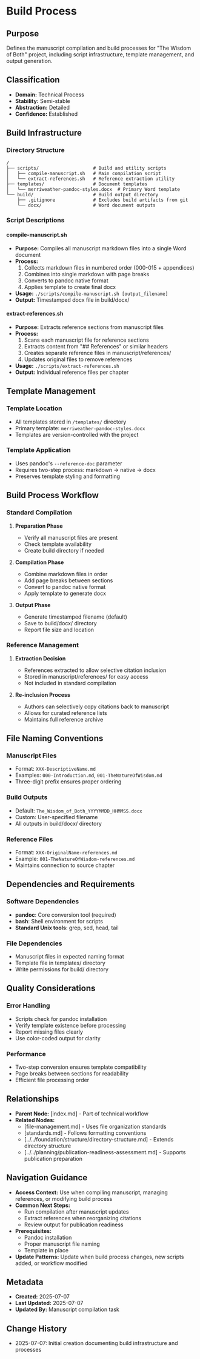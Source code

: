 # Build Process

## Purpose
Defines the manuscript compilation and build processes for "The Wisdom of Both" project, including script infrastructure, template management, and output generation.

## Classification
- **Domain:** Technical Process
- **Stability:** Semi-stable
- **Abstraction:** Detailed
- **Confidence:** Established

## Build Infrastructure

### Directory Structure
```
/
├── scripts/                    # Build and utility scripts
│   ├── compile-manuscript.sh   # Main compilation script
│   └── extract-references.sh   # Reference extraction utility
├── templates/                  # Document templates
│   └── merriweather-pandoc-styles.docx  # Primary Word template
└── build/                      # Build output directory
    ├── .gitignore              # Excludes build artifacts from git
    └── docx/                   # Word document outputs
```

### Script Descriptions

#### compile-manuscript.sh
- **Purpose:** Compiles all manuscript markdown files into a single Word document
- **Process:** 
  1. Collects markdown files in numbered order (000-015 + appendices)
  2. Combines into single markdown with page breaks
  3. Converts to pandoc native format
  4. Applies template to create final docx
- **Usage:** `./scripts/compile-manuscript.sh [output_filename]`
- **Output:** Timestamped docx file in build/docx/

#### extract-references.sh
- **Purpose:** Extracts reference sections from manuscript files
- **Process:**
  1. Scans each manuscript file for reference sections
  2. Extracts content from "## References" or similar headers
  3. Creates separate reference files in manuscript/references/
  4. Updates original files to remove references
- **Usage:** `./scripts/extract-references.sh`
- **Output:** Individual reference files per chapter

## Template Management

### Template Location
- All templates stored in `/templates/` directory
- Primary template: `merriweather-pandoc-styles.docx`
- Templates are version-controlled with the project

### Template Application
- Uses pandoc's `--reference-doc` parameter
- Requires two-step process: markdown → native → docx
- Preserves template styling and formatting

## Build Process Workflow

### Standard Compilation
1. **Preparation Phase**
   - Verify all manuscript files are present
   - Check template availability
   - Create build directory if needed

2. **Compilation Phase**
   - Combine markdown files in order
   - Add page breaks between sections
   - Convert to pandoc native format
   - Apply template to generate docx

3. **Output Phase**
   - Generate timestamped filename (default)
   - Save to build/docx/ directory
   - Report file size and location

### Reference Management
1. **Extraction Decision**
   - References extracted to allow selective citation inclusion
   - Stored in manuscript/references/ for easy access
   - Not included in standard compilation

2. **Re-inclusion Process**
   - Authors can selectively copy citations back to manuscript
   - Allows for curated reference lists
   - Maintains full reference archive

## File Naming Conventions

### Manuscript Files
- Format: `XXX-DescriptiveName.md`
- Examples: `000-Introduction.md`, `001-TheNatureOfWisdom.md`
- Three-digit prefix ensures proper ordering

### Build Outputs
- Default: `The_Wisdom_of_Both_YYYYMMDD_HHMMSS.docx`
- Custom: User-specified filename
- All outputs in build/docx/ directory

### Reference Files
- Format: `XXX-OriginalName-references.md`
- Example: `001-TheNatureOfWisdom-references.md`
- Maintains connection to source chapter

## Dependencies and Requirements

### Software Dependencies
- **pandoc**: Core conversion tool (required)
- **bash**: Shell environment for scripts
- **Standard Unix tools**: grep, sed, head, tail

### File Dependencies
- Manuscript files in expected naming format
- Template file in templates/ directory
- Write permissions for build/ directory

## Quality Considerations

### Error Handling
- Scripts check for pandoc installation
- Verify template existence before processing
- Report missing files clearly
- Use color-coded output for clarity

### Performance
- Two-step conversion ensures template compatibility
- Page breaks between sections for readability
- Efficient file processing order

## Relationships
- **Parent Node:** [index.md] - Part of technical workflow
- **Related Nodes:**
  - [file-management.md] - Uses file organization standards
  - [standards.md] - Follows formatting conventions
  - [../../foundation/structure/directory-structure.md] - Extends directory structure
  - [../../planning/publication-readiness-assessment.md] - Supports publication preparation

## Navigation Guidance
- **Access Context:** Use when compiling manuscript, managing references, or modifying build process
- **Common Next Steps:**
  - Run compilation after manuscript updates
  - Extract references when reorganizing citations
  - Review output for publication readiness
- **Prerequisites:** 
  - Pandoc installation
  - Proper manuscript file naming
  - Template in place
- **Update Patterns:** Update when build process changes, new scripts added, or workflow modified

## Metadata
- **Created:** 2025-07-07
- **Last Updated:** 2025-07-07
- **Updated By:** Manuscript compilation task

## Change History
- 2025-07-07: Initial creation documenting build infrastructure and processes